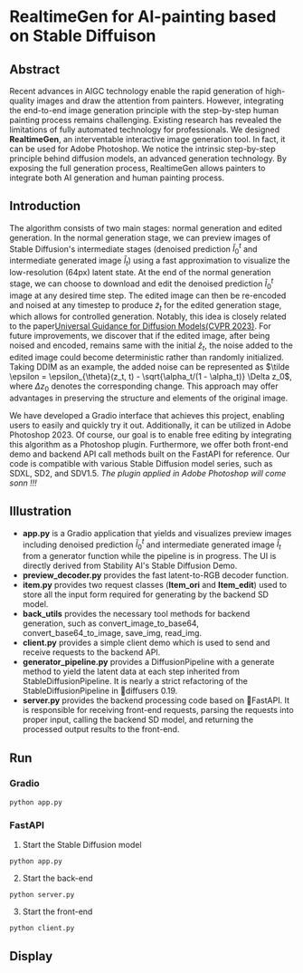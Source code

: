 # RealtimeGen for AI-painting based on Stable Diffuison

## Abstract
Recent advances in AIGC technology enable the rapid generation of high-quality images and draw the attention from painters. However, integrating the end-to-end image generation principle with the step-by-step human painting process remains challenging. Existing research has revealed the limitations of fully automated technology for professionals. We designed **RealtimeGen**, an interventable interactive image generation tool. In fact, it can be used for Adobe Photoshop. We notice the intrinsic step-by-step principle behind diffusion models, an advanced generation technology. By exposing the full generation process, RealtimeGen allows painters to integrate both AI generation and human painting process.

## Introduction
The algorithm consists of two main stages: normal generation and edited generation. In the normal generation stage, we can preview images of Stable Diffusion's intermediate stages (denoised prediction $\tilde I_0^t$ and intermediate generated image $\hat I_t$) using a fast approximation to visualize the low-resolution (64px) latent state. At the end of the normal generation stage, we can choose to download and edit the denoised prediction $\tilde I_0^t$ image at any desired time step. The edited image can then be re-encoded and noised at any timestep to produce $\tilde z_t$ for the edited generation stage, which allows for controlled generation. Notably, this idea is closely related to the paper[Universal Guidance for Diffusion Models(CVPR 2023)](https://arxiv.org/pdf/2302.07121.pdf). For future improvements, we discover that if the edited image, after being noised and encoded, remains same with the initial $\hat z_t$, the noise added to the edited image could become deterministic rather than randomly initialized. Taking DDIM as an example, the added noise can be represented as $\tilde \epsilon = \epsilon_{\theta}(z_t, t) - \sqrt{\alpha_t/(1 - \alpha_t)} \Delta z_0$, where $\Delta z_0$ denotes the corresponding change. This approach may offer advantages in preserving the structure and elements of the original image.

We have developed a Gradio interface that achieves this project, enabling users to easily and quickly try it out. Additionally, it can be utilized in Adobe Photoshop 2023. Of course, our goal is to enable free editing by integrating this algorithm as a Photoshop plugin. Furthermore, we offer both front-end demo and backend API call methods built on the FastAPI for reference. Our code is compatible with various Stable Diffusion model series, such as SDXL, SD2, and SDV1.5. *The plugin applied in Adobe Photoshop will come sonn !!!*

## Illustration
* **app.py** is a Gradio application that yields and visualizes preview images including denoised prediction $\tilde I_0^t$ and intermediate generated image $\hat I_t$ from a generator function while the pipeline is in progress. The UI is directly derived from Stability AI's Stable Diffusion Demo.
* **preview_decoder.py** provides the fast latent-to-RGB decoder function.
* **item.py** provides two request classes (**Item_ori** and **Item_edit**) used to store all the input form required for generating by the backend SD model.
* **back_utils** provides the necessary tool methods for backend generation, such as convert_image_to_base64, convert_base64_to_image, save_img, read_img.
* **client.py** provides a simple client demo which is used to send and receive requests to the backend API.
* **generator_pipeline.py** provides a DiffusionPipeline with a generate method to yield the latent data at each step inherited from StableDiffusionPipeline. It is nearly a strict refactoring of the StableDiffusionPipeline in 🧨diffusers 0.19.
* **server.py** provides the backend processing code based on 🧨FastAPI. It is responsible for receiving front-end requests, parsing the requests into proper input, calling the backend SD model, and returning the processed output results to the front-end.
  
## Run
### Gradio
```
python app.py
```
### FastAPI
1. Start the Stable Diffusion model
```
python app.py
```
2. Start the back-end
```
python server.py
```
3. Start the front-end
```
python client.py
```
## Display

